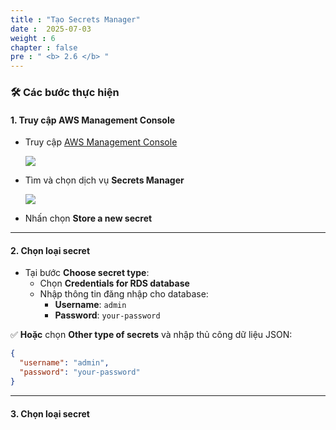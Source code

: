 ```yaml
---
title : "Tạo Secrets Manager"
date :  2025-07-03
weight : 6
chapter : false
pre : " <b> 2.6 </b> "
---
```


### 🛠️ Các bước thực hiện

#### 1️. Truy cập AWS Management Console

- Truy cập [AWS Management Console](https://console.aws.amazon.com/)

   ![](/images/2.1/0001.png)

- Tìm và chọn dịch vụ **Secrets Manager**

   ![](/images/2.1/0002.png)

- Nhấn chọn **Store a new secret**

---

#### 2. Chọn loại secret

- Tại bước **Choose secret type**:
  - Chọn **Credentials for RDS database**
  - Nhập thông tin đăng nhập cho database:
    - **Username**: `admin`
    - **Password**: `your-password`

✅ **Hoặc** chọn **Other type of secrets** và nhập thủ công dữ liệu JSON:

```json
{
  "username": "admin",
  "password": "your-password"
}
```

---

#### 3. Chọn loại secret
